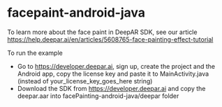 # facepaint-android-java

To learn more about the face paint in DeepAR SDK, see our article https://help.deepar.ai/en/articles/5608765-face-painting-effect-tutorial


To run the example
* Go to https://developer.deepar.ai, sign up, create the project and the Android app, copy the license key and paste it to MainActivity.java (instead of your_license_key_goes_here string)
* Download the SDK from https://developer.deepar.ai and copy the deepar.aar into facePainting-android-java/deepar folder
